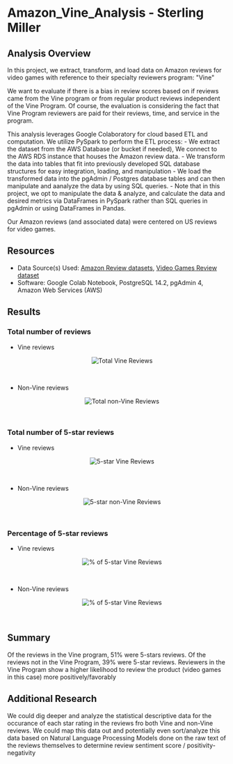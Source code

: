 # Amazon_Vine_Analysis - Sterling Miller

## Analysis Overview
In this project, we extract, transform, and load data on Amazon reviews for video games with reference to their specialty reviewers program: "Vine"

We want to evaluate if there is a bias in review scores based on if reviews came from the Vine program or from regular product reviews independent of the Vine Program. Of course, the evaluation is considering the fact that Vine Program reviewers are paid for their reviews, time, and service in the program.

This analysis leverages Google Colaboratory for cloud based ETL and computation.
We utilize PySpark to perform the ETL process:
    - We extract the dataset from the AWS Database (or bucket if needed), We connect to the AWS RDS instance that houses the Amazon review data.
    - We transform the data into tables that fit into previously developed SQL database structures for easy integration, loading, and manipulation 
    - We load the transformed data into the pgAdmin / Postgres database tables and can then manipulate and aanalyze the data by using SQL queries.
    - Note that in this project, we opt to manipulate the data & analyze, and calculate the data and desired metrics via DataFrames in PySpark rather than SQL queries in pgAdmin or using DataFrames in Pandas.

Our Amazon reviews (and associated data) were centered on US reviews for video games.

## Resources
- Data Source(s) Used: [Amazon Review datasets](https://s3.amazonaws.com/amazon-reviews-pds/tsv/index.txt), [Video Games Review dataset](https://s3.amazonaws.com/amazon-reviews-pds/tsv/amazon_reviews_us_Video_Games_v1_00.tsv.gz)
- Software: Google Colab Notebook, PostgreSQL 14.2, pgAdmin 4, Amazon Web Services (AWS)

## Results
### Total number of reviews
- Vine reviews <p align="center">
![Total Vine Reviews](Resources/Images/v_r.png?raw=true "Total Vine Reviews")
</p>

<br>

- Non-Vine reviews <p align="center">
![Total non-Vine Reviews](Resources/Images/n_v_r.png?raw=true "Total non-Vine Reviews")
</p>
<br>

### Total number of 5-star reviews
- Vine reviews <p align="center">
![5-star Vine Reviews](Resources/Images/5_v_r.png?raw=true "5-star Vine Reviews")
</p>

<br>

- Non-Vine reviews <p align="center">
![5-star non-Vine Reviews](Resources/Images/5_n_v_r.png?raw=true "5-star non-Vine Reviews") 
</p>
<br>

### Percentage of 5-star reviews
- Vine reviews <p align="center">
![% of 5-star Vine Reviews](Resources/Images/p_5_v_r.png?raw=true "% of 5-star Vine Reviews") 
</p>

<br>

- Non-Vine reviews <p align="center">
![% of 5-star Vine Reviews](Resources/Images/p_5_n_v_r.png?raw=true "% of 5-star Vine Reviews") 
</p>
<br>

## Summary
Of the reviews in the Vine program, 51% were 5-stars reviews. 
Of the reviews not in the Vine Program, 39% were 5-star reviews. 
Reviewers in the Vine Program show a higher likelihood to review the product (video games in this case) more positively/favorably

## Additional Research
We could dig deeper and analyze the statistical descriptive data for the occurance of each star rating in the reviews fro both Vine and non-Vine reviews. We could map this data out and potentially even sort/analyze this data based on Natural Language Processing Models done on the raw text of the reviews themselves to determine review sentiment score / positivity-negativity